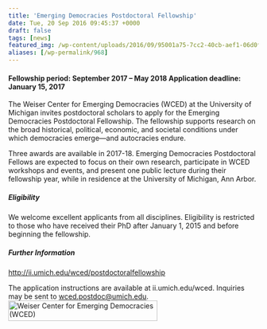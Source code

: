 ```yaml
---
title: 'Emerging Democracies Postdoctoral Fellowship'
date: Tue, 20 Sep 2016 09:45:37 +0000
draft: false
tags: [news]
featured_img: /wp-content/uploads/2016/09/95001a75-7cc2-40cb-aef1-06d0f71f96ca-300x41.jpg
aliases: [/wp-permalink/968]
---
```


<div class="entry-post"><h4>Fellowship period: September 2017 – May 2018
Application deadline: January 15, 2017</h4>
The Weiser Center for Emerging Democracies (WCED) at the University of Michigan invites postdoctoral scholars to apply for the Emerging Democracies Postdoctoral Fellowship. The fellowship supports research on the broad historical, political, economic, and societal conditions under which democracies emerge—and autocracies endure.

Three awards are available in 2017-18. Emerging Democracies Postdoctoral Fellows are expected to focus on their own research, participate in WCED workshops and events, and present one public lecture during their fellowship year, while in residence at the University of Michigan, Ann Arbor.
<h5>Eligibility</h5>
We welcome excellent applicants from all disciplines. Eligibility is restricted to those who have received their PhD after January 1, 2015 and before beginning the fellowship.
<h5>Further Information</h5>
<a href="http://ii.umich.edu/wced/postdoctoralfellowship">http://ii.umich.edu/wced/postdoctoralfellowship</a>

The application instructions are available at ii.umich.edu/wced. Inquiries may be sent to <a href="mailto:wced.postdoc@umich.edu">wced.postdoc@umich.edu</a>.
<img class="size-medium wp-image-967 alignleft" src="/wp-content/uploads/2016/09/95001a75-7cc2-40cb-aef1-06d0f71f96ca-300x41.jpg" alt="Weiser Center for Emerging Democracies (WCED)" width="300" height="41" /></div>